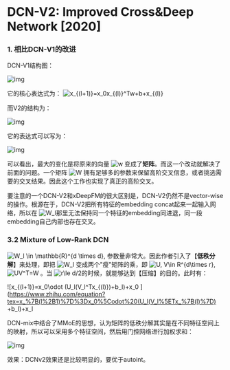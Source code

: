 # DCN-V2: Improved Cross&Deep Network [2020]

### 1. 相比DCN-V1的改进

DCN-V1结构图：

![img](https://pic3.zhimg.com/v2-ad567e2e785e4d58c92b0d048daa1936_b.png)

它的核心表达式为：                                  ![x_{(l+1)}=x_0x_{(l)}^Tw+b+x_{(l)}](https://www.zhihu.com/equation?tex=x_%7B(l%2B1)%7D%3Dx_0x_%7B(l)%7D%5ETw%2Bb%2Bx_%7B(l)%7D)

而V2的结构为：

![img](https://pic1.zhimg.com/v2-ad511d769a222bf1a12301942dcfc00c_b.jpg)

它的表达式可以写为：

![img](https://pic4.zhimg.com/v2-6f43b3a66f75654a1331f2eb155bcb2f_b.jpeg)

可以看出，最大的变化是将原来的向量 ![w](https://www.zhihu.com/equation?tex=w) 变成了**矩阵**。而这一个改动就解决了前面的问题。一个矩阵 ![W](https://www.zhihu.com/equation?tex=W) 拥有足够多的参数来保留高阶交叉信息，或者挑选需要的交叉结果。因此这个工作也实现了真正的高阶交叉。

要注意的一个DCN-V2和xDeepFM的很大区别是，DCN-V2仍然不是vector-wise的操作。根源在于，DCN-V2把所有特征的embedding concat起来一起输入网络，所以在 ![W_l](https://www.zhihu.com/equation?tex=W_l)那里无法保持同一个特征的embedding同进退，同一段embedding自己内部也存在交叉。

### 3.2 Mixture of Low-Rank DCN

![W_l \in \mathbb{R}^{d \times d}](https://www.zhihu.com/equation?tex=W_l%20%5Cin%20%5Cmathbb%7BR%7D%5E%7Bd%20%5Ctimes%20d%7D), 参数量非常大。因此作者引入了【**低秩分解**】来处理，即把 ![W_l](https://www.zhihu.com/equation?tex=W_l) 变成两个"瘦"矩阵的乘，即 ![U, V\in R^{d\times r}](https://www.zhihu.com/equation?tex=U%2C%20V%5Cin%20R%5E%7Bd%5Ctimes%20r%7D), ![UV^T=W](https://www.zhihu.com/equation?tex=UV%5ET%3DW) 。当 ![r\le d/2](https://www.zhihu.com/equation?tex=r%5Cle%20d%2F2)的时候，就能够达到【压缩】的目的。此时有：

 ![x_{(l+1)}=x_0\odot (U_l(V_l^Tx_{(l)})+b_l)+x_0 ](https://www.zhihu.com/equation?tex=x_%7B(l%2B1)%7D%3Dx_0%5Codot%20(U_l(V_l%5ETx_%7B(l)%7D) +b_l)+x_l

DCN-mix中结合了MMoE的思想，认为矩阵的低秩分解其实是在不同特征空间上的映射，所以可以采用多个特征空间，然后用门控网络进行加权求和：

![img](https://pic4.zhimg.com/v2-162e358ba4c5dc94cf25e18e21a1685b_b.jpeg)



  效果：DCNv2效果还是比较明显的，要优于autoint。